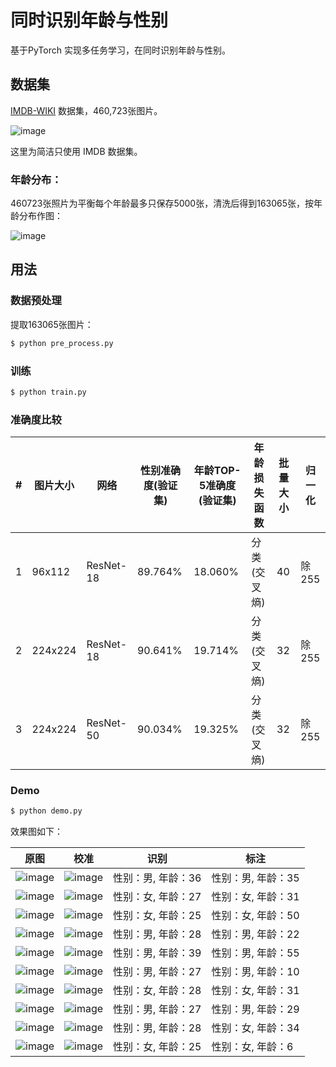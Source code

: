 # 同时识别年龄与性别
基于PyTorch 实现多任务学习，在同时识别年龄与性别。


## 数据集

[IMDB-WIKI](https://data.vision.ee.ethz.ch/cvl/rrothe/imdb-wiki/) 数据集，460,723张图片。

![image](https://github.com/foamliu/Joint-Estimation-of-Age-and-Gender/raw/master/images/imdb-wiki-teaser.png)

这里为简洁只使用 IMDB 数据集。

### 年龄分布：

460723张照片为平衡每个年龄最多只保存5000张，清洗后得到163065张，按年龄分布作图：

![image](https://github.com/foamliu/Joint-Estimation-of-Age-and-Gender/raw/master/images/age.png)

## 用法

### 数据预处理
提取163065张图片：
```bash
$ python pre_process.py
```

### 训练
```bash
$ python train.py
```

### 准确度比较

#|图片大小|网络|性别准确度(验证集)|年龄TOP-5准确度(验证集)|年龄损失函数|批量大小|归一化|
|---|---|---|---|---|---|---|---|
|1|96x112|ResNet-18|89.764%|18.060%|分类(交叉熵)|40|除255|
|2|224x224|ResNet-18|90.641%|19.714%|分类(交叉熵)|32|除255|
|3|224x224|ResNet-50|90.034%|19.325%|分类(交叉熵)|32|除255|


### Demo
```bash
$ python demo.py
```

效果图如下：

原图 | 校准 | 识别 | 标注 |
|---|---|---|---|
|![image](https://github.com/foamliu/Age-and-Gender/raw/master/images/0_raw.jpg)|![image](https://github.com/foamliu/Age-and-Gender/raw/master/images/0_img.jpg)|性别：男, 年龄：36|性别：男, 年龄：35|
|![image](https://github.com/foamliu/Age-and-Gender/raw/master/images/1_raw.jpg)|![image](https://github.com/foamliu/Age-and-Gender/raw/master/images/1_img.jpg)|性别：女, 年龄：27|性别：女, 年龄：31|
|![image](https://github.com/foamliu/Age-and-Gender/raw/master/images/2_raw.jpg)|![image](https://github.com/foamliu/Age-and-Gender/raw/master/images/2_img.jpg)|性别：女, 年龄：25|性别：女, 年龄：50|
|![image](https://github.com/foamliu/Age-and-Gender/raw/master/images/3_raw.jpg)|![image](https://github.com/foamliu/Age-and-Gender/raw/master/images/3_img.jpg)|性别：男, 年龄：28|性别：男, 年龄：22|
|![image](https://github.com/foamliu/Age-and-Gender/raw/master/images/4_raw.jpg)|![image](https://github.com/foamliu/Age-and-Gender/raw/master/images/4_img.jpg)|性别：男, 年龄：39|性别：男, 年龄：55|
|![image](https://github.com/foamliu/Age-and-Gender/raw/master/images/5_raw.jpg)|![image](https://github.com/foamliu/Age-and-Gender/raw/master/images/5_img.jpg)|性别：男, 年龄：27|性别：男, 年龄：10|
|![image](https://github.com/foamliu/Age-and-Gender/raw/master/images/6_raw.jpg)|![image](https://github.com/foamliu/Age-and-Gender/raw/master/images/6_img.jpg)|性别：女, 年龄：28|性别：女, 年龄：31|
|![image](https://github.com/foamliu/Age-and-Gender/raw/master/images/7_raw.jpg)|![image](https://github.com/foamliu/Age-and-Gender/raw/master/images/7_img.jpg)|性别：男, 年龄：27|性别：男, 年龄：29|
|![image](https://github.com/foamliu/Age-and-Gender/raw/master/images/8_raw.jpg)|![image](https://github.com/foamliu/Age-and-Gender/raw/master/images/8_img.jpg)|性别：男, 年龄：28|性别：女, 年龄：34|
|![image](https://github.com/foamliu/Age-and-Gender/raw/master/images/9_raw.jpg)|![image](https://github.com/foamliu/Age-and-Gender/raw/master/images/9_img.jpg)|性别：女, 年龄：25|性别：女, 年龄：6|


